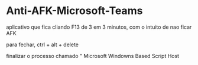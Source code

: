 # Anti-AFK-Microsoft-Teams

aplicativo que fica cliando F13 de 3 em 3 minutos, com o intuito de nao ficar AFK

para fechar, ctrl + alt + delete 

finalizar o processo chamado " Microsoft Windowns Based Script Host
